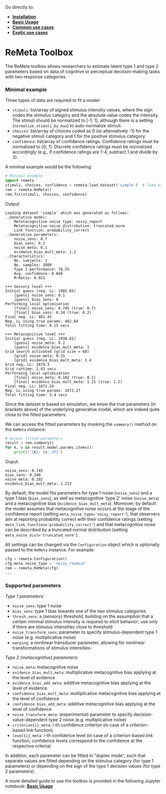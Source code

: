 Go directly to:
- [**Installation**](https://github.com/m-guggenmos/remeta/blob/master/INSTALL.md)
- [**Basic Usage**](https://github.com/m-guggenmos/remeta/blob/master/demo/basic_usage.ipynb)
- [**Common use cases**](https://github.com/m-guggenmos/remeta/blob/master/demo/common_use_cases.ipynb)
- [**Exotic use cases**](https://github.com/m-guggenmos/remeta/blob/master/demo/exotic_use_cases.ipynb)

# ReMeta Toolbox

The ReMeta toolbox allows researchers to estimate latent type 1 and type 2 parameters based on data of cognitive or perceptual decision-making tasks with two response categories. 


### Minimal example
Three types of data are required to fit a model:
- `stimuli`: list/array of signed stimulus intensity values, where the sign codes the stimulus category and the absolute value codes the intensity. The stimuli should be normalized to [-1; 1], although there is a setting (`normalize_stimuli_by_max`) to auto-normalize stimuli.
- `choices`: list/array of choices coded as 0 (or alternatively -1) for the negative stimuli category and 1 for the positive stimulus category.
- `confidence`: list/array of confidence ratings. Confidence ratings must be normalized to [0; 1]. Discrete confidence ratings must be normalized accordingly (e.g., if confidence ratings are 1-4, subtract 1 and divide by 3).

A minimal example would be the following:
```python
# Minimal example
import remeta
stimuli, choices, confidence = remeta.load_dataset('simple')  # load example dataset
rem = remeta.ReMeta()
rem.fit(stimuli, choices, confidence)
```
Output:
```
Loading dataset 'simple' which was generated as follows:
..Generative model:
    Metatacognitive noise type: noisy_report
    Metatacognitive noise distribution: truncated_norm
    Link function: probability_correct
..Generative parameters:
    noise_sens: 0.7
    bias_sens: 0.2
    noise_meta: 0.1
    evidence_bias_mult_meta: 1.2
..Characteristics:
    No. subjects: 1
    No. samples: 1000
    Type 1 performance: 78.5%
    Avg. confidence: 0.668
    M-Ratio: 0.921
    
+++ Sensory level +++
Initial guess (neg. LL: 1902.65)
    [guess] noise_sens: 0.1
    [guess] bias_sens: 0
Performing local optimization
    [final] noise_sens: 0.745 (true: 0.7)
    [final] bias_sens: 0.24 (true: 0.2)
Final neg. LL: 461.45
Neg. LL using true params: 462.64
Total fitting time: 0.15 secs

+++ Metacognitive level +++
Initial guess (neg. LL: 1938.81)
    [guess] noise_meta: 0.2
    [guess] evidence_bias_mult_meta: 1
Grid search activated (grid size = 60)
    [grid] noise_meta: 0.15
    [grid] evidence_bias_mult_meta: 1.4
Grid neg. LL: 1879.3
Grid runtime: 2.43 secs
Performing local optimization
    [final] noise_meta: 0.102 (true: 0.1)
    [final] evidence_bias_mult_meta: 1.21 (true: 1.2)
Final neg. LL: 1872.24
Neg. LL using true params: 1872.27
Total fitting time: 3.4 secs
```

Since the dataset is based on simulation, we know the true parameters (in brackets above) of the underlying generative model, which are indeed quite close to the fitted parameters.

We can access the fitted parameters by invoking the `summary()` method on the `ReMeta` instance:

```python
# Access fitted parameters
result = rem.summary()
for k, v in result.model.params.items():
    print(f'{k}: {v:.3f}')
```

Ouput:
```
noise_sens: 0.745
bias_sens: 0.240
noise_meta: 0.102
evidence_bias_mult_meta: 1.213
```

By default, the model fits parameters for type 1 noise (`noise_sens`) and a type 1 bias (`bias_sens`), as well as metacognitive 'type 2' noise (`noise_meta`) and a metacognitive bias (`evidence_bias_mult_meta`). Moreover, by default the model assumes that metacognitive noise occurs at the stage of the confidence report (setting `meta_noise_type='noisy_report'`), that observers aim at reporting probability correct with their confidence ratings (setting `meta_link_function='probability_correct'`) and that metacognitive noise can be described by a truncated normal distribution (setting `meta_noise_dist='truncated_norm'`).

All settings can be changed via the `Configuration` object which is optionally passed to the `ReMeta` instance. For example:

```python
cfg = remeta.Configuration()
cfg.meta_noise_type = 'noisy_readout'
rem = remeta.ReMeta(cfg)
...
```

### Supported parameters

_Type 1 parameters_:
- `noise_sens`: type 1 noise
- `bias_sens`: type 1 bias towards one of the two stimulus categories
- `thresh_sens`: a (sensory) threshold, building on the assumption that a certain minimal stimulus intensity is required to elicit behavior; use only if there are stimulus intensities close to threshold
- `noise_transform_sens`: parameter to specify stimulus-dependent type 1 noise (e.g. multiplicative noise)
- `warping`: a nonlinear transducer parameter, allowing for nonlinear transformations of stimulus intensities-

_Type 2 (metacognitive) parameters:_
- `noise_meta`: metacognitive noise
- `evidence_bias_mult_meta`: multiplicative metacognitive bias applying at the level of evidence
- `evidence_bias_add_meta`: additive metacognitive bias applying at the level of evidence
- `confidence_bias_mult_meta`: multiplicative metacognitive bias applying at the level of confidence
- `confidence_bias_add_meta`: additive metacognitive bias applying at the level of confidence
- `noise_transform_meta`: (experimental) parameter to specify decision-value-dependent type 2 noise (e.g. multiplicative noise)
- `criterion{i}_meta`: i-th confidence criterion (in case of a criterion-based link function)
- `level{i}_meta`: i-th confidence level (in case of a criterion-based link function, confidence levels correspond to the confidence at the respective criteria)

In addition, each parameter can be fitted in "duplex mode", such that separate values are fitted depending on the stimulus category (for type 1 parameters) or depending on the sign of the type 1 decision values (for type 2 parameters).

A more detailed guide to use the toolbox is provided in the following Jupyter notebook: [**Basic Usage**](https://github.com/m-guggenmos/remeta/blob/master/demo/basic_usage.ipynb)